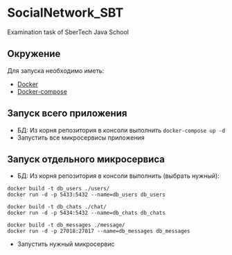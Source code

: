 # SocialNetwork_SBT
Examination task of SberTech Java School

## Окружение
Для запуска необходимо иметь:
- [Docker](https://www.docker.com/)
- [Docker-compose](https://docs.docker.com/compose/)

## Запуск всего приложения
- БД: Из корня репозитория в консоли выполнить `docker-compose up -d`
- Запустить все микросервисы приложения

## Запуск отдельного микросервиса
- БД: Из корня репозитория в консоли выполнить (выбрать нужный): 
```
docker build -t db_users ./users/
docker run -d -p 5433:5432 --name=db_users db_users
```
```
docker build -t db_chats ./chat/
docker run -d -p 5434:5432 --name=db_chats db_chats
```
```
docker build -t db_messages ./message/
docker run -d -p 27018:27017 --name=db_messages db_messages
```
- Запустить нужный микросервис
